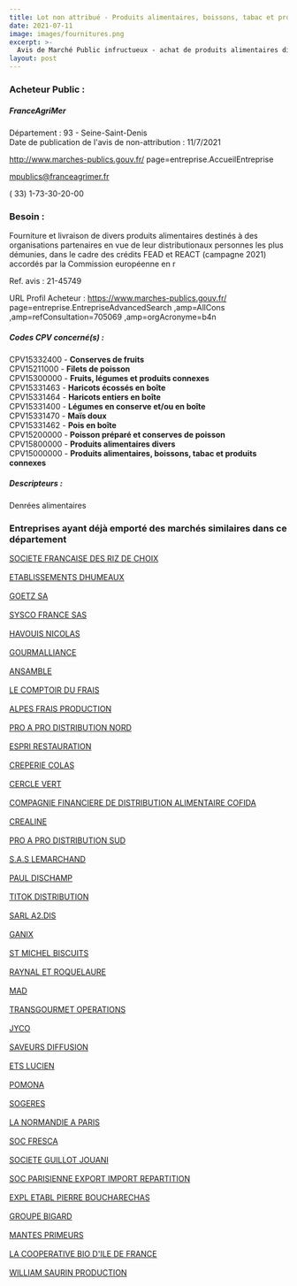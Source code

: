 ```yaml
---
title: Lot non attribué - Produits alimentaires, boissons, tabac et produits connexes + autres fournitures
date: 2021-07-11
image: images/fournitures.png
excerpt: >-
  Avis de Marché Public infructueux - achat de produits alimentaires divers dans le cadre des crédits fead et reac 2021 accordés par la commission européenne en réponse à la crise sanitaire liée à la pandémie de covid-19.
layout: post
---
```


### Acheteur Public :
##### FranceAgriMer
Département : 93 - Seine-Saint-Denis<br/>
Date de publication de l'avis de non-attribution : 11/7/2021


http://www.marches-publics.gouv.fr/ page=entreprise.AccueilEntreprise

mpublics@franceagrimer.fr

( 33) 1-73-30-20-00
### Besoin :

Fourniture et livraison de divers produits alimentaires destinés à des organisations partenaires en vue de leur distributionaux personnes les plus démunies, dans le cadre des crédits FEAD et REACT (campagne 2021) accordés par la Commission européenne en r

Ref. avis : 21-45749

URL Profil Acheteur : https://www.marches-publics.gouv.fr/ page=entreprise.EntrepriseAdvancedSearch ,amp=AllCons ,amp=refConsultation=705069 ,amp=orgAcronyme=b4n

##### Codes CPV concerné(s) :
CPV15332400 - **Conserves de fruits** <br/>
CPV15211000 - **Filets de poisson** <br/>
CPV15300000 - **Fruits, légumes et produits connexes** <br/>
CPV15331463 - **Haricots écossés en boîte** <br/>
CPV15331464 - **Haricots entiers en boîte** <br/>
CPV15331400 - **Légumes en conserve et/ou en boîte** <br/>
CPV15331470 - **Maïs doux** <br/>
CPV15331462 - **Pois en boîte** <br/>
CPV15200000 - **Poisson préparé et conserves de poisson** <br/>
CPV15800000 - **Produits alimentaires divers** <br/>
CPV15000000 - **Produits alimentaires, boissons, tabac et produits connexes** <br/>

##### Descripteurs :
Denrées alimentaires <br/>

### Entreprises ayant déjà emporté des marchés similaires dans ce département
<a href="/entreprise-543/siren-056802218">SOCIETE FRANCAISE DES RIZ DE CHOIX</a><br/><br/>
<a href="/entreprise-544/siren-302694674">ETABLISSEMENTS DHUMEAUX</a><br/><br/>
<a href="/entreprise-545/siren-316025576">GOETZ SA</a><br/><br/>
<a href="/entreprise-545/siren-316807015">SYSCO FRANCE SAS</a><br/><br/>
<a href="/entreprise-546/siren-321149304">HAVOUIS NICOLAS</a><br/><br/>
<a href="/entreprise-547/siren-326399383">GOURMALLIANCE</a><br/><br/>
<a href="/entreprise-548/siren-334159472">ANSAMBLE</a><br/><br/>
<a href="/entreprise-548/siren-338089444">LE COMPTOIR DU FRAIS</a><br/><br/>
<a href="/entreprise-548/siren-339341646">ALPES FRAIS PRODUCTION</a><br/><br/>
<a href="/entreprise-549/siren-341434108">PRO A PRO DISTRIBUTION NORD</a><br/><br/>
<a href="/entreprise-549/siren-343397782">ESPRI RESTAURATION</a><br/><br/>
<a href="/entreprise-551/siren-379337801">CREPERIE COLAS</a><br/><br/>
<a href="/entreprise-552/siren-382432722">CERCLE VERT</a><br/><br/>
<a href="/entreprise-552/siren-383262987">COMPAGNIE FINANCIERE DE DISTRIBUTION ALIMENTAIRE COFIDA</a><br/><br/>
<a href="/entreprise-552/siren-383679677">CREALINE</a><br/><br/>
<a href="/entreprise-553/siren-385006234">PRO A PRO DISTRIBUTION SUD</a><br/><br/>
<a href="/entreprise-553/siren-385233937">S.A.S LEMARCHAND</a><br/><br/>
<a href="/entreprise-554/siren-395880222">PAUL DISCHAMP</a><br/><br/>
<a href="/entreprise-556/siren-408630812">TITOK DISTRIBUTION</a><br/><br/>
<a href="/entreprise-558/siren-419685896">SARL A2.DIS</a><br/><br/>
<a href="/entreprise-558/siren-420103145">GANIX</a><br/><br/>
<a href="/entreprise-558/siren-421019951">ST MICHEL BISCUITS</a><br/><br/>
<a href="/entreprise-559/siren-426080081">RAYNAL ET ROQUELAURE</a><br/><br/>
<a href="/entreprise-560/siren-433349677">MAD</a><br/><br/>
<a href="/entreprise-560/siren-433927332">TRANSGOURMET OPERATIONS</a><br/><br/>
<a href="/entreprise-561/siren-440399897">JYCO</a><br/><br/>
<a href="/entreprise-567/siren-500802053">SAVEURS DIFFUSION</a><br/><br/>
<a href="/entreprise-571/siren-527220065">ETS LUCIEN</a><br/><br/>
<a href="/entreprise-572/siren-552044992">POMONA</a><br/><br/>
<a href="/entreprise-572/siren-572102176">SOGERES</a><br/><br/>
<a href="/entreprise-572/siren-572118875">LA NORMANDIE A PARIS</a><br/><br/>
<a href="/entreprise-573/siren-582056503">SOC FRESCA</a><br/><br/>
<a href="/entreprise-573/siren-682041389">SOCIETE GUILLOT JOUANI</a><br/><br/>
<a href="/entreprise-573/siren-702016254">SOC PARISIENNE EXPORT IMPORT REPARTITION</a><br/><br/>
<a href="/entreprise-573/siren-709804645">EXPL ETABL PIERRE BOUCHARECHAS</a><br/><br/>
<a href="/entreprise-574/siren-776221467">GROUPE BIGARD</a><br/><br/>
<a href="/entreprise-575/siren-785085515">MANTES PRIMEURS</a><br/><br/>
<a href="/entreprise-577/siren-804848885">LA COOPERATIVE BIO D'ILE DE FRANCE</a><br/><br/>
<a href="/entreprise-580/siren-830175295">WILLIAM SAURIN PRODUCTION</a><br/><br/>
